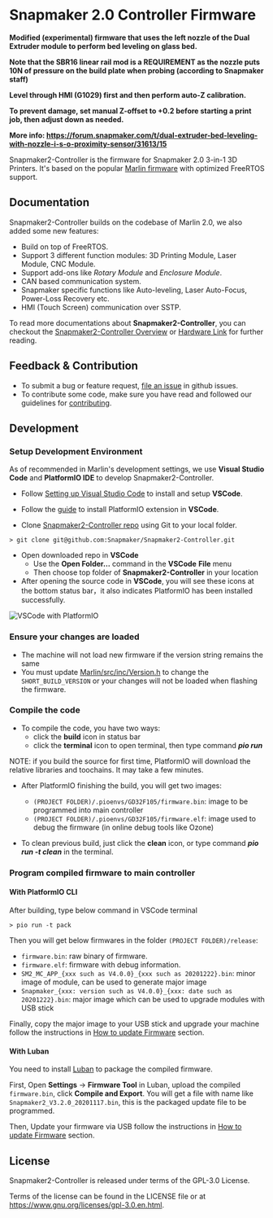 # Snapmaker 2.0 Controller Firmware

**Modified (experimental) firmware that uses the left nozzle of the Dual Extruder module to perform bed leveling on glass bed.**

**Note that the SBR16 linear rail mod is a REQUIREMENT as the nozzle puts 10N of pressure on the build plate when probing (according to Snapmaker staff)**

**Level through HMI (G1029) first and then perform auto-Z calibration.**

**To prevent damage, set manual Z-offset to +0.2 before starting a print job, then adjust down as needed.**

**More info: https://forum.snapmaker.com/t/dual-extruder-bed-leveling-with-nozzle-i-s-o-proximity-sensor/31613/15**

Snapmaker2-Controller is the firmware for Snapmaker 2.0 3-in-1 3D Printers. It's based on the popular [Marlin firmware](http://marlinfw.org/) with optimized FreeRTOS support.

## Documentation

Snapmaker2-Controller builds on the codebase of Marlin 2.0, we also added some new features:

- Build on top of FreeRTOS.
- Support 3 different function modules: 3D Printing Module, Laser Module, CNC Module.
- Support add-ons like *Rotary Module* and *Enclosure Module*.
- CAN based communication system.
- Snapmaker specific functions like Auto-leveling, Laser Auto-Focus, Power-Loss Recovery etc.
- HMI (Touch Screen) communication over SSTP.

To read more documentations about **Snapmaker2-Controller**, you can checkout the [Snapmaker2-Controller Overview](https://github.com/Snapmaker/Snapmaker2-Controller/blob/main/docs/Overview.md) or [Hardware Link](https://github.com/Snapmaker/Snapmaker2-Controller/blob/main/docs/Hardware-Link.md) for further reading.

## Feedback & Contribution

- To submit a bug or feature request, [file an issue](https://github.com/Snapmaker/Snapmaker2-Controller/issues/new) in github issues.
- To contribute some code, make sure you have read and followed our guidelines for [contributing](https://github.com/Snapmaker/Snapmaker2-Controller/blob/master/CONTRIBUTING.md).

## Development

### Setup Development Environment

As of recommended in Marlin's development settings, we use **Visual Studio Code** and **PlatformIO IDE** to develop Snapmaker2-Controller. 

- Follow [Setting up Visual Studio Code](https://code.visualstudio.com/docs/setup/setup-overview) to install and setup **VSCode**.

- Follow the [guide](https://platformio.org/install/ide?install=vscode) to install PlatformIO extension in **VSCode**.
- Clone [Snapmaker2-Controller repo](https://github.com/Snapmaker/Snapmaker2-Controller) using Git to your local folder.

```shell
> git clone git@github.com:Snapmaker/Snapmaker2-Controller.git
```

- Open downloaded repo in **VSCode**
  - Use the **Open Folder…** command in the **VSCode** **File** menu
  - Then choose top folder of **Snapmaker2-Controller** in your location
- After opening the source code in **VSCode**, you will see these icons at the bottom status bar，it also indicates PlatformIO has been installed successfully.

![VSCode with PlatformIO](https://user-images.githubusercontent.com/3749551/98325327-814d3200-2029-11eb-9dd8-df9bee2dcbad.png)

### Ensure your changes are loaded

- The machine will not load new firmware if the version string remains the same
- You must update [Marlin/src/inc/Version.h](https://github.com/Snapmaker/Snapmaker2-Controller/blob/main/Marlin/src/inc/Version.h) to change the `SHORT_BUILD_VERSION` or your changes will not be loaded when flashing the firmware.

### Compile the code

- To compile the code, you have two ways:
  - click the **build** icon in status bar
  - click the **terminal** icon to open terminal, then type command ***pio run***

NOTE: if you build the source for first time, PlatformIO will download the relative libraries and toochains. It may take a few minutes.

- After PlatformIO finishing the build, you will get two images:
  - `(PROJECT FOLDER)/.pioenvs/GD32F105/firmware.bin`: image to be programmed into main controller
  - `(PROJECT FOLDER)/.pioenvs/GD32F105/firmware.elf`: image used to debug the firmware (in online debug tools like Ozone) 

- To clean previous build, just click the **clean** icon, or type command ***pio run -t clean*** in the terminal.

### Program compiled firmware to main controller

#### With PlatformIO CLI

After building, type below command in VSCode terminal

```
> pio run -t pack
```

Then you will get below firmwares in the folder `(PROJECT FOLDER)/release`:

- `firmware.bin`: raw binary of firmware.
- `firmware.elf`: firmware with debug information.
- `SM2_MC_APP_{xxx such as V4.0.0}_{xxx such as 20201222}.bin`: minor image of module, can be used to generate major image
- `Snapmaker_{xxx: version such as V4.0.0}_{xxx: date such as 20201222}.bin`: major image which can be used to upgrade modules with USB stick

Finally, copy the major image to your USB stick and upgrade your machine follow the instructions in [How to update Firmware](https://forum.snapmaker.com/t/snapmaker-2-0-firmware-updates-and-downloads/5443/10) section.

#### With Luban

You need to install [Luban](https://github.com/Snapmaker/Luban) to package the compiled firmware.

First, Open **Settings** -> **Firmware Tool** in Luban, upload the compiled `firmware.bin`, click **Compile and Export**. You will get a file with name like `Snapmaker2_V3.2.0_20201117.bin`, this is the packaged update file to be programmed.

Then, Update your firmware via USB follow the instructions in [How to update Firmware](https://forum.snapmaker.com/t/snapmaker-2-0-firmware-updates-and-downloads/5443/10) section.

## License

Snapmaker2-Controller is released under terms of the GPL-3.0 License.

Terms of the license can be found in the LICENSE file or at https://www.gnu.org/licenses/gpl-3.0.en.html.

